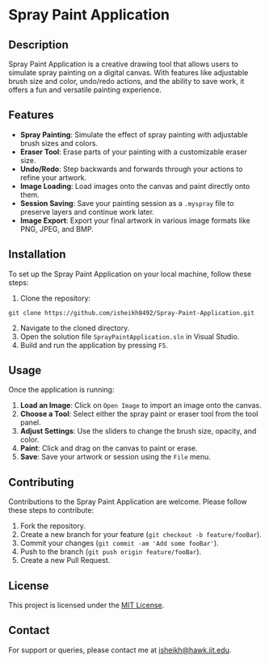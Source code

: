 # Spray Paint Application

## Description

Spray Paint Application is a creative drawing tool that allows users to simulate spray painting on a digital canvas. With features like adjustable brush size and color, undo/redo actions, and the ability to save work, it offers a fun and versatile painting experience.

## Features

- **Spray Painting**: Simulate the effect of spray painting with adjustable brush sizes and colors.
- **Eraser Tool**: Erase parts of your painting with a customizable eraser size.
- **Undo/Redo**: Step backwards and forwards through your actions to refine your artwork.
- **Image Loading**: Load images onto the canvas and paint directly onto them.
- **Session Saving**: Save your painting session as a `.myspray` file to preserve layers and continue work later.
- **Image Export**: Export your final artwork in various image formats like PNG, JPEG, and BMP.

## Installation

To set up the Spray Paint Application on your local machine, follow these steps:

1. Clone the repository:
```
git clone https://github.com/isheikh8492/Spray-Paint-Application.git
```
2. Navigate to the cloned directory.
3. Open the solution file `SprayPaintApplication.sln` in Visual Studio.
4. Build and run the application by pressing `F5`.

## Usage

Once the application is running:

1. **Load an Image**: Click on `Open Image` to import an image onto the canvas.
2. **Choose a Tool**: Select either the spray paint or eraser tool from the tool panel.
3. **Adjust Settings**: Use the sliders to change the brush size, opacity, and color.
4. **Paint**: Click and drag on the canvas to paint or erase.
5. **Save**: Save your artwork or session using the `File` menu.

## Contributing

Contributions to the Spray Paint Application are welcome. Please follow these steps to contribute:

1. Fork the repository.
2. Create a new branch for your feature (`git checkout -b feature/fooBar`).
3. Commit your changes (`git commit -am 'Add some fooBar'`).
4. Push to the branch (`git push origin feature/fooBar`).
5. Create a new Pull Request.

## License

This project is licensed under the [MIT License](LICENSE.txt).

## Contact

For support or queries, please contact me at [isheikh@hawk.iit.edu](mailto:isheikh@hawk.iit.edu).
